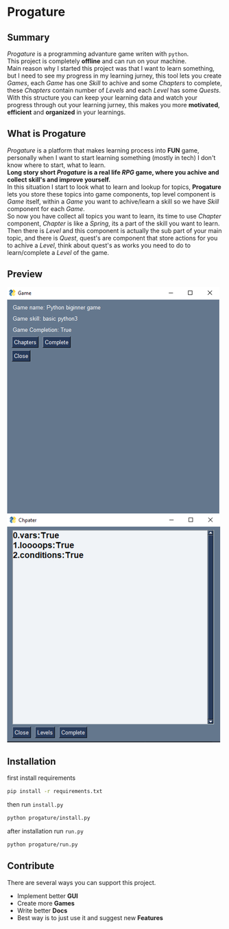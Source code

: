 # Progature

## Summary
*Progature* is a programming advanture game writen with ``python``. <br>
This project is completely **offline** and can run on your machine. <br>
Main reason why I started this project was that I want to learn something, but I need to see my progress in my learning jurney, this tool lets you create *Games*, each *Game* has one *Skill* to achive and some *Chapters* to complete, these *Chapters* contain number of *Levels* and each *Level* has some *Quests*. <br>
With this structure you can keep your learning data and watch your progress through out your learning jurney, this makes you more **motivated**, **efficient** and **organized** in your learnings.

## What is **Progature**
*Progature* is a platform that makes learning process into **FUN** game, personally when I want to start learning something (mostly in tech) I don't know where to start, what to learn. <br>
**Long story short *Progature* is a real life *RPG* game, where you achive and collect skill's and improve yourself.**
<br>
In this situation I start to look what to learn and lookup for topics, **Progature** lets you store these topics into game components, top level component is *Game* itself, within a *Game* you want to achive/learn a skill so we have *Skill* component for each *Game*. <br>
So now you have collect all topics you want to learn, its time to use *Chapter* component, *Chapter* is like a *Spring*, its a part of the skill you want to learn. Then there is *Level* and this component is actually the sub part of your main topic, and there is *Quest*, quest's are component that store actions for you to achive a *Level*, think about quest's as works you need to do to learn/complete a *Level* of the game.

## Preview
![Progature Game Page](images/main_page.png)
![Progature Chapter Page](images/chapter_page.png)


## Installation

first install requirements

```bash
pip install -r requirements.txt
```

then run ``install.py``
```bash
python progature/install.py
```

after installation run ``run.py``
```bash
python progature/run.py
```

## Contribute
There are several ways you can support this project. <br>

* Implement better **GUI**
* Create more **Games**
* Write better **Docs**
* Best way is to just use it and suggest new **Features**